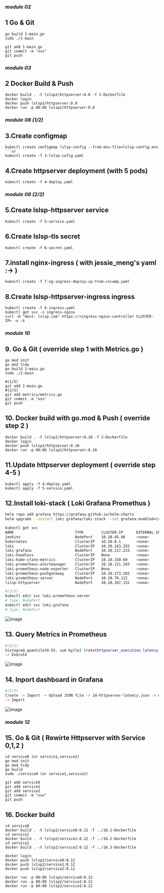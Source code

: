 ### _module 02_

## 1 Go & Git

```shell
go build 1-main.go
sudo ./1-main

git add 1-main.go
git commit -m "xxx"
git push
```

### _module 03_

## 2 Docker Build & Push
```shell
docker build . -t lslsp2/httpserver:0.8 -f 2-Dockerfile
docker login
docker push lslsp2/httpserver:0.8
docker run -p 80:80 lslsp2/httpserver:0.8
```

### _module 08 (1/2)_

## 3.Create configmap

```shell
kubectl create configmap lslsp-config --from-env-file=lslsp-config.env
```or
kubectl create -f 3-lslsp-cofig.yaml
```

## 4.Create httpserver deployment (with 5 pods)

```shell
kubectl create -f 4-deploy.yaml
```

### _module 08 (2/2)_

## 5.Create lslsp-httpserver service

```shell
kubectl create -f 5-service.yaml
```

## 6.Create lslsp-tls secret

```shell
kubectl create -f 6-secret.yaml
```

## 7.install nginx-ingress ( with jessie_meng's yaml :-> )
```shell
kubectl create -f 7-ng-ingress-deploy-cp-from-cncamp.yaml
```

## 8.Create lslsp-httpserver-ingress ingress

```shell
kubectl create -f 8-ingress.yaml
kubectl get svc -n ingress-nginx
curl -H "Host: lslsp.com" https://<ingress-nginx-controller CLUSTER-IP> -v -k
```

### _module 10_

## 9. Go & Git ( override step 1 with Metrics.go )

```shell
go mod init
go mod tidy
go build 1-main.go
sudo ./1-main

#(1/5)
git add 1-main.go
#(2/5)
git add metrics/metrics.go
git commit -m "xxx"
git push
```

## 10. Docker build with go.mod & Push ( override step 2 )
```shell
docker build . -t lslsp2/httpserver:0.10 -f 2-Dockerfile
docker login
docker push lslsp2/httpserver:0.10
docker run -p 80:80 lslsp2/httpserver:0.10
```

## 11.Update httpserver deployment ( override step 4-5 )

```shell
kubectl apply -f 4-deploy.yaml
kubectl apply -f 5-service.yaml
```

## 12.Install loki-stack ( Loki Grafana Promethus ) 

```sh
helm repo add grafana https://grafana.github.io/helm-charts
helm upgrade --install loki grafana/loki-stack --set grafana.enabled=true,prometheus.enabled=true,prometheus.alertmanager.persistentVolume.enabled=false,prometheus.server.persistentVolume.enabled=false
```

```sh
kubectl get svc
NAME                            TYPE        CLUSTER-IP      EXTERNAL-IP   PORT(S)                        AGE
jenkins                         NodePort    10.10.45.86     <none>        80:31650/TCP,50000:31623/TCP   31h
kubernetes                      ClusterIP   10.10.0.1       <none>        443/TCP                        5d2h
loki                            ClusterIP   10.10.143.255   <none>        3100/TCP                       33h
loki-grafana                    NodePort    10.10.117.223   <none>        80:32495/TCP                   33h
loki-headless                   ClusterIP   None            <none>        3100/TCP                       33h
loki-kube-state-metrics         ClusterIP   10.10.150.60    <none>        8080/TCP                       33h
loki-prometheus-alertmanager    ClusterIP   10.10.121.165   <none>        80/TCP                         33h
loki-prometheus-node-exporter   ClusterIP   None            <none>        9100/TCP                       33h
loki-prometheus-pushgateway     ClusterIP   10.10.173.203   <none>        9091/TCP                       33h
loki-prometheus-server          NodePort    10.10.79.112    <none>        80:31286/TCP                   33h
lslsp-httpserver                NodePort    10.10.167.152   <none>        80:30000/TCP                   5d1h
```

```sh
#(3/5)
kubectl edit svc loki-prometheus-server
# type: NodePort
kubectl edit svc loki-grafana
# type: NodePort
```
![image](screenshot/httpserver.png)


## 13. Query Metrics in Prometheus

```sh
#(4/5)
histogram_quantile(0.55, sum by(le) (rate(httpserver_execution_latency_seconds_bucket[5m])))
-> Execute
```
![image](screenshot/Prometheus.png)


## 14. Inport dashboard in Grafana

```sh
#(5/5)
Create -> Import -> Upload JSON file -> 14-httpserver-latency.json -> open
-> Import
```
![image](screenshot/Grafana.png)

### _module 12_
## 15. Go & Git ( Rewirte Httpserver with Service 0,1,2 )

```shell
cd service0 (or service1,service2)
go mod init
go mod tidy
go build
sudo ./service0 (or service1,service2)

git add service0
git add service1
git add service2
git commit -m "xxx"
git push
```

## 16. Docker build
```shell
cd service0
docker build . -t lslsp2/service0:0.12 -f ../16.1-Dockerfile
cd service1
docker build . -t lslsp2/service1:0.12 -f ../16.2-Dockerfile
cd service2
docker build . -t lslsp2/service2:0.12 -f ../16.3-Dockerfile

docker login
docker push lslsp2/service0:0.12
docker push lslsp2/service1:0.12
docker push lslsp2/service2:0.12

docker run -p 80:80 lslsp2/service0:0.12
docker run -p 80:80 lslsp2/service1:0.12
docker run -p 80:80 lslsp2/service2:0.12
```
